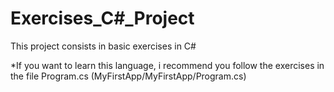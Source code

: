 # Exercises_C#_Project

This project consists in basic exercises in C#


  *If you want to learn this language, i recommend you follow the exercises in the file Program.cs (MyFirstApp/MyFirstApp/Program.cs)
